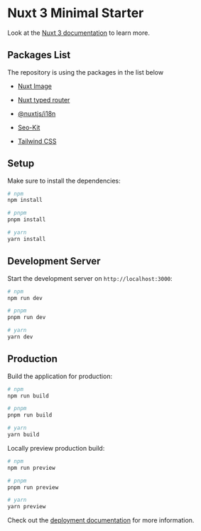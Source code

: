 # Nuxt 3 Minimal Starter

Look at the [Nuxt 3 documentation](https://nuxt.com/docs/getting-started/introduction) to learn more.

## Packages List

The repository is using the packages in the list below

- [Nuxt Image](https://v1.image.nuxtjs.org/)

- [Nuxt typed router](https://nuxt-typed-router.vercel.app/)

- [@nuxtjs/i18n](https://v8.i18n.nuxtjs.org/)

- [Seo-Kit](https://nuxt.com.cn/modules/seo-kit)

- [Tailwind CSS](https://tailwindcss.nuxtjs.org/)

## Setup

Make sure to install the dependencies:

```bash
# npm
npm install

# pnpm
pnpm install

# yarn
yarn install
```

## Development Server

Start the development server on `http://localhost:3000`:

```bash
# npm
npm run dev

# pnpm
pnpm run dev

# yarn
yarn dev
```

## Production

Build the application for production:

```bash
# npm
npm run build

# pnpm
pnpm run build

# yarn
yarn build
```

Locally preview production build:

```bash
# npm
npm run preview

# pnpm
pnpm run preview

# yarn
yarn preview
```

Check out the [deployment documentation](https://nuxt.com/docs/getting-started/deployment) for more information.
